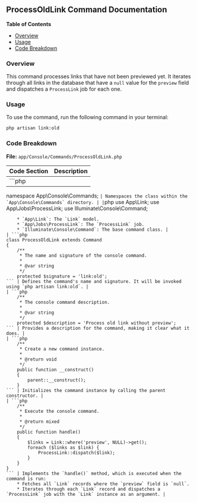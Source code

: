 ## ProcessOldLink Command Documentation

**Table of Contents**

* [Overview](#overview)
* [Usage](#usage)
* [Code Breakdown](#code-breakdown)

### Overview <a name="overview"></a>

This command processes links that have not been previewed yet. It iterates through all links in the database that have a `null` value for the `preview` field and dispatches a `ProcessLink` job for each one.

### Usage <a name="usage"></a>

To use the command, run the following command in your terminal:

```bash
php artisan link:old
```

### Code Breakdown <a name="code-breakdown"></a>

**File:** `app/Console/Commands/ProcessOldLink.php`

| Code Section | Description |
|---|---|
| ```php
namespace App\Console\Commands;
``` | Namespaces the class within the `App\Console\Commands` directory. |
| ```php
use App\Link;
use App\Jobs\ProcessLink;
use Illuminate\Console\Command;
``` | Imports necessary classes:
    * `App\Link`: The `Link` model.
    * `App\Jobs\ProcessLink`: The `ProcessLink` job.
    * `Illuminate\Console\Command`: The base command class. |
| ```php
class ProcessOldLink extends Command
{
    /**
     * The name and signature of the console command.
     *
     * @var string
     */
    protected $signature = 'link:old';
``` | Defines the command's name and signature. It will be invoked using `php artisan link:old`. |
| ```php
    /**
     * The console command description.
     *
     * @var string
     */
    protected $description = 'Process old link without preview';
``` | Provides a description for the command, making it clear what it does. |
| ```php
    /**
     * Create a new command instance.
     *
     * @return void
     */
    public function __construct()
    {
        parent::__construct();
    }
``` | Initializes the command instance by calling the parent constructor. |
| ```php
    /**
     * Execute the console command.
     *
     * @return mixed
     */
    public function handle()
    {
        $links = Link::where('preview', NULL)->get();
        foreach ($links as $link) {
            ProcessLink::dispatch($link);
        }
    }
}
``` | Implements the `handle()` method, which is executed when the command is run:
    * Fetches all `Link` records where the `preview` field is `null`.
    * Iterates through each `Link` record and dispatches a `ProcessLink` job with the `Link` instance as an argument. | 
